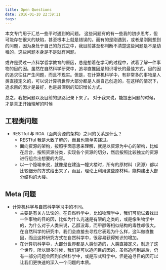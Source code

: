```yaml
---
title: Open Questions
date: 2016-01-10 22:59:11
tags:
---
```


本文专门用于汇总一些平时遇到的问题。
这些问题有的有一些我的初步思考，但可能存在很大的缺陷，甚至根本上就是错误的。而有的是刚遇到，或者是刚刚想到的问题，因为身处于自己的范式之中，我目前甚至都判断不清楚这些问题是不是幼稚的，这些问题本身是不是就有问题。

或许是受过一点科学哲学教育的原因，总是想着在学习的过程中，试着了解一件事物的目的因。虽然在自然科学研究中，追寻直推因是知识增长的最佳方式，目的因的追求往往产生问题，而且不现实。但是，在计算机科学中，有非常多的事物是人类直接定义的，可以说计算机世界大部分都是人类自己创造的，在这样的情况下，追求目的因才是最好，也是最深刻的知识增长方式。

总之，我把问题以及目前的思路记录下来了。
对于我来说，能提出问题的时候，才是真正开始理解的时候

## 工程类问题
* RESTful 与 ROA（面向资源的架构）之间的关系是什么？
  * RESTful 我是大致了解的，而且也简单实践过。
  * 面向资源的架构，按照字面意思来理解，就是以资源为中心的架构，比如在后台，按照资源分类，实现各个资源的切分，然后按照比较独立的资源进行组合出想要的内容。
  * 以一个隐喻来说，就像是在建造一幢大楼时，所有的原材料（资源）都以比较细分的方式给出来了，而且，理论上利用这些原材料，能构建出大部分结构的大楼。

## Meta 问题
* 计算机科学与自然科学学习中的不同。
  * 主要是有关方法论的。在自然科学中，比如物理学中，我们可能试着找出一件事物的目的因，比如为什么光速是有限的之类的，或是像生物学中的，为什么对于人类来说，乙醇没毒，而甲醇等相似结构的毒性却很大。在自然科学的研究中，我们会直接去寻找它表现为什么样，这叫做直推因，而且这种研究方式在自然科学中，很容易获得知识的增加。
  * 在计算机科学中，大部分世界都是人类创造的，人类直接定义，制造了这个世界，所以很多时候，我们是可以追问目的因的，虽然追问到最后，仍有一部分问题会回到自然科学中，或是形式科学中。但是追寻目的因可以让我们更快速的深入一个问题的本质。